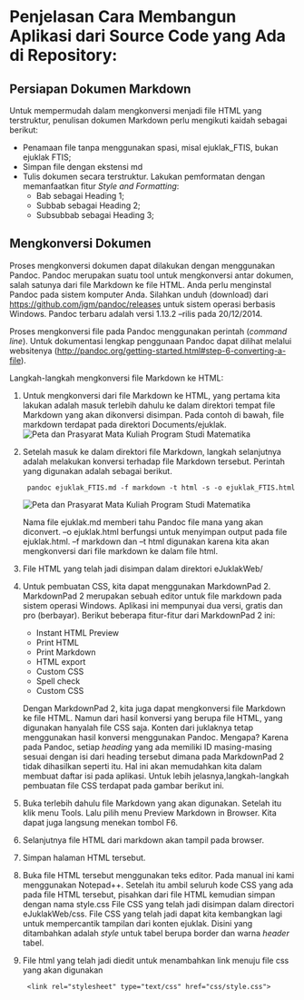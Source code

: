 # Penjelasan Cara Membangun Aplikasi dari Source Code yang Ada di Repository:

## Persiapan Dokumen Markdown

Untuk mempermudah dalam mengkonversi menjadi file HTML yang terstruktur, penulisan dokumen Markdown perlu mengikuti kaidah sebagai berikut:  

 - Penamaan file tanpa menggunakan spasi, misal ejuklak_FTIS, bukan ejuklak FTIS;  
 - Simpan file dengan ekstensi md  
 - Tulis dokumen secara terstruktur. Lakukan pemformatan dengan memanfaatkan fitur *Style and Formatting*:  
   - Bab sebagai Heading 1;  
   - Subbab sebagai Heading 2;  
   - Subsubbab sebagai Heading 3;   

## Mengkonversi Dokumen

Proses mengkonversi dokumen dapat dilakukan dengan menggunakan Pandoc. Pandoc merupakan suatu tool untuk mengkonversi antar dokumen, salah satunya dari file Markdown ke file HTML. Anda perlu menginstal Pandoc pada sistem komputer Anda. Silahkan unduh (download) dari https://github.com/jgm/pandoc/releases untuk sistem operasi berbasis Windows. Pandoc terbaru adalah versi 1.13.2 –rilis pada 20/12/2014.  

Proses mengkonversi file pada Pandoc menggunakan perintah (*command line*). Untuk dokumentasi lengkap penggunaan Pandoc dapat dilihat melalui websitenya (http://pandoc.org/getting-started.html#step-6-converting-a-file).  

Langkah-langkah mengkonversi file Markdown ke HTML:  

1. Untuk mengkonversi dari file Markdown ke HTML, yang pertama kita lakukan adalah masuk terlebih dahulu ke dalam direktori tempat file Markdown yang akan dikonversi disimpan. Pada contoh di bawah, file markdown terdapat pada direktori Documents/ejuklak.  
![](images/Lampiran_BAB2_1.png "Peta dan Prasyarat Mata Kuliah Program Studi Matematika")  
2. Setelah masuk ke dalam direktori file Markdown, langkah selanjutnya adalah melakukan konversi terhadap file Markdown tersebut. Perintah yang digunakan adalah sebagai berikut.  

    ```
     pandoc ejuklak_FTIS.md -f markdown -t html -s -o ejuklak_FTIS.html
    ```
    
    ![](images/Lampiran_BAB2_1.png "Peta dan Prasyarat Mata Kuliah Program Studi Matematika")
    
    Nama file ejuklak.md memberi tahu Pandoc file mana yang akan diconvert. –o ejuklak.html berfungsi untuk menyimpan output pada file ejuklak.html. –f markdown dan –t html digunakan karena kita akan mengkonversi dari file markdown ke dalam file html.
3. File HTML yang telah jadi disimpan dalam direktori eJuklakWeb/
4. Untuk pembuatan CSS, kita dapat menggunakan MarkdownPad 2. MarkdownPad 2 merupakan sebuah editor untuk file markdown pada sistem operasi Windows. Aplikasi ini mempunyai dua versi, gratis dan pro (berbayar). Berikut beberapa fitur-fitur dari MarkdownPad 2 ini:  
    - Instant HTML Preview
    - Print HTML
    - Print Markdown
    - HTML export
    - Custom CSS
    - Spell check
    - Custom CSS  

    Dengan MarkdownPad 2, kita juga dapat mengkonversi file Markdown ke file HTML. Namun dari hasil konversi yang berupa file HTML, yang digunakan hanyalah file CSS saja. Konten dari juklaknya tetap menggunakan hasil konversi menggunakan Pandoc. Mengapa? Karena pada Pandoc, setiap *heading* yang ada memiliki ID masing-masing sesuai dengan isi dari heading tersebut dimana pada MarkdownPad 2 tidak dihasilkan seperti itu. Hal ini akan memudahkan kita dalam membuat daftar isi pada aplikasi.
Untuk lebih jelasnya,langkah-langkah pembuatan file CSS terdapat pada gambar berikut ini.  

  1. Buka terlebih dahulu file Markdown yang akan digunakan. Setelah itu klik menu Tools. Lalu pilih menu Preview Markdown in Browser. Kita dapat juga langsung menekan tombol F6.
  2. Selanjutnya file HTML dari markdown akan tampil pada browser.
  3. Simpan halaman HTML tersebut.
  4. Buka file HTML tersebut menggunakan teks editor. Pada manual ini kami menggunakan Notepad++. Setelah itu ambil seluruh kode CSS yang ada pada file HTML tersebut, pisahkan dari file HTML  kemudian simpan dengan nama style.css  File CSS yang telah jadi disimpan dalam directori eJuklakWeb/css. 
File CSS yang telah jadi dapat kita kembangkan lagi untuk mempercantik tampilan dari konten ejuklak. Disini yang ditambahkan adalah *style* untuk tabel berupa border dan warna *header* tabel.
  5. File html yang telah jadi diedit untuk menambahkan link menuju file css yang akan digunakan  
      ```
       <link rel="stylesheet" type="text/css" href="css/style.css">
      ```



